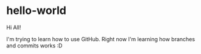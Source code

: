 # hello-world

Hi All!

I'm trying to learn how to use GitHub. Right now I'm learning how branches and commits works :D
